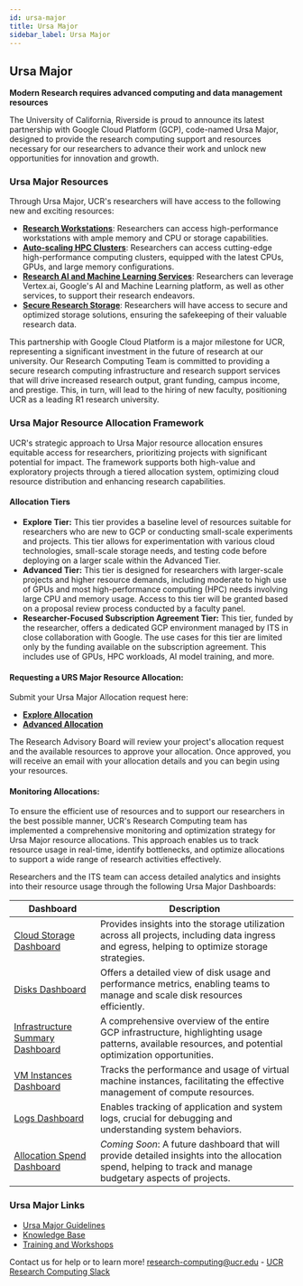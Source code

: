 ```yaml
---
id: ursa-major
title: Ursa Major
sidebar_label: Ursa Major
---
```


## Ursa Major

**Modern Research requires advanced computing and data management resources**

The University of California, Riverside is proud to announce its latest partnership with Google Cloud Platform (GCP), code-named Ursa Major, designed to provide the research computing support and resources necessary for our researchers to advance their work and unlock new opportunities for innovation and growth.

### Ursa Major Resources

Through Ursa Major, UCR's researchers will have access to the following new and exciting resources:

- **[Research Workstations](../Knowledge_Base/Ursa_Major_Research_Workstations.md)**: Researchers can access high-performance workstations with ample memory and CPU or storage capabilities.
- **[Auto-scaling HPC Clusters](../Knowledge_Base/Ursa_Major_HPC_Clusters.md)**: Researchers can access cutting-edge high-performance computing clusters, equipped with the latest CPUs, GPUs, and large memory configurations.
- **[Research AI and Machine Learning Services](../Knowledge_Base/Ursa_Major_Research_Services.md)**: Researchers can leverage Vertex.ai, Google's AI and Machine Learning platform, as well as other services, to support their research endeavors.
- **[Secure Research Storage](../Knowledge_Base/Ursa_Major_Research_Storage.md)**: Researchers will have access to secure and optimized storage solutions, ensuring the safekeeping of their valuable research data.

This partnership with Google Cloud Platform is a major milestone for UCR, representing a significant investment in the future of research at our university. Our Research Computing Team is committed to providing a secure research computing infrastructure and research support services that will drive increased research output, grant funding, campus income, and prestige. This, in turn, will lead to the hiring of new faculty, positioning UCR as a leading R1 research university.

### Ursa Major Resource Allocation Framework

UCR's strategic approach to Ursa Major resource allocation ensures equitable access for researchers, prioritizing projects with significant potential for impact. The framework supports both high-value and exploratory projects through a tiered allocation system, optimizing cloud resource distribution and enhancing research capabilities.

#### Allocation Tiers

* **Explore Tier:** This tier provides a baseline level of resources suitable for researchers who are new to GCP or conducting small-scale experiments and projects. This tier allows for experimentation with various cloud technologies, small-scale storage needs, and testing code before deploying on a larger scale within the Advanced Tier.
* **Advanced Tier:** This tier is designed for researchers with larger-scale projects and higher resource demands, including moderate to high use of GPUs and most high-performance computing (HPC) needs involving large CPU and memory usage. Access to this tier will be granted based on a proposal review process conducted by a faculty panel.
* **Researcher-Focused Subscription Agreement Tier:** This tier, funded by the researcher, offers a dedicated GCP environment managed by ITS in close collaboration with Google. The use cases for this tier are limited only by the funding available on the subscription agreement. This includes use of GPUs, HPC workloads, AI model training, and more.

#### Requesting a URS Major Resource Allocation:

Submit your Ursa Major Allocation request here:

- **[Explore Allocation](https://docs.google.com/forms/d/e/1FAIpQLSclKhikqwHOWhDDJV5tNAGGFdoqpkx8sdWnudLBhXWlj5NofA/viewform?usp=sf_link)**
- **[Advanced Allocation](https://docs.google.com/forms/d/e/1FAIpQLSd40G615UwddDPpnUTRLmdJcysXhZ_RUXBYEGICQCYWQmK8_A/viewform?usp=sf_link)**

The Research Advisory Board will review your project's allocation request and the available resources to approve your allocation. Once approved, you will receive an email with your allocation details and you can begin using your resources.

#### **Monitoring Allocations:**

To ensure the efficient use of resources and to support our researchers in the best possible manner, UCR's Research Computing team has implemented a comprehensive monitoring and optimization strategy for Ursa Major resource allocations. This approach enables us to track resource usage in real-time, identify bottlenecks, and optimize allocations to support a wide range of research activities effectively.

Researchers and the ITS team can access detailed analytics and insights into their resource usage through the following Ursa Major Dashboards:

| Dashboard                                                                                                                  | Description                                                                                                                  |
|----------------------------------------------------------------------------------------------------------------------------|------------------------------------------------------------------------------------------------------------------------------|
| [Cloud Storage Dashboard](https://console.cloud.google.com/monitoring/dashboards/resourceList/gcs_bucket)              | Provides insights into the storage utilization across all projects, including data ingress and egress, helping to optimize storage strategies. |
| [Disks Dashboard](https://console.cloud.google.com/monitoring/dashboards/resourceList/gce_disk)                        | Offers a detailed view of disk usage and performance metrics, enabling teams to manage and scale disk resources efficiently. |
| [Infrastructure Summary Dashboard](https://console.cloud.google.com/monitoring/dashboards/summary/infrastructure)      | A comprehensive overview of the entire GCP infrastructure, highlighting usage patterns, available resources, and potential optimization opportunities. |
| [VM Instances Dashboard](https://console.cloud.google.com/monitoring/dashboards/resourceList/gce_instance)             | Tracks the performance and usage of virtual machine instances, facilitating the effective management of compute resources.  |
| [Logs Dashboard](https://console.cloud.google.com/monitoring/dashboards/resourceList/logs)                             | Enables tracking of application and system logs, crucial for debugging and understanding system behaviors.                   |
| [Allocation Spend Dashboard](https://console.cloud.google.com/billing/019E1F-BADE9B-60248B/reports)                    | *Coming Soon*: A future dashboard that will provide detailed insights into the allocation spend, helping to track and manage budgetary aspects of projects. |

### Ursa Major Links ###

* [Ursa Major Guidelines](../Knowledge_Base/Ursa_Major_Policy.md)
* [Knowledge Base](../Knowledge_Base/knowledge-base.md)
* [Training and Workshops](../pages/workshops_and_webinars.md)

Contact us for help or to learn more!
[research-computing@ucr.edu](mailto:research-computing@ucr.edu) - [UCR Research Computing Slack](https://ucr-research-compute.slack.com/)





